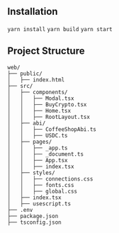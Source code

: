 ## Installation

`yarn install`
`yarn build`
`yarn start`

## Project Structure
```
web/
├── public/
│   ├── index.html
├── src/
│   ├── components/
│   │   ├── Modal.tsx
│   │   ├── BuyCrypto.tsx
│   │   ├── Home.tsx
│   │   ├── RootLayout.tsx
│   ├── abi/
│   │   ├── CoffeeShopAbi.ts
│   │   ├── USDC.ts
│   ├── pages/
│   │   ├── _app.ts
│   │   ├── _document.ts
│   │   ├── App.tsx
│   │   ├── index.tsx
│   ├── styles/
│   │   ├── connections.css
│   │   ├── fonts.css
│   │   ├── global.css
│   ├── index.tsx
│   ├── usescript.ts
├── .env
├── package.json
├── tsconfig.json
```
